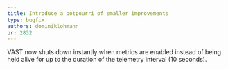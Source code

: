 ```yaml
---
title: Introduce a potpourri of smaller improvements
type: bugfix
authors: dominiklohmann
pr: 2832
---
```


VAST now shuts down instantly when metrics are enabled instead of being held
alive for up to the duration of the telemetry interval (10 seconds).
